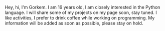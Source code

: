 Hey, hi, I'm Gorkem. I am 16 years old, I am closely interested in the Python language. I will share some of my projects on my page soon, stay tuned.
I like activities, I prefer to drink coffee while working on programming. 
My information will be added as soon as possible, please stay on hold.
<!---
printGorkem/printGorkem is a ✨ special ✨ repository because its `README.md` (this file) appears on your GitHub profile.
You can click the Preview link to take a look at your changes.
--->
